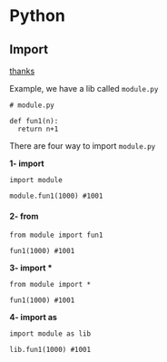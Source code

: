 # Python

## Import 

[thanks](https://medium.com/@peterchang_82818/python-import-from-as-cheatsheet-tutorial-example-beginner-help-module-function-def-5f03b02a1dbe)

Example, we have a lib called `module.py`

```text
# module.py

def fun1(n):
  return n+1
```

There are four way to import `module.py`

**1- import**

```text
import module

module.fun1(1000) #1001
```

#### **2- from**

```text
from module import fun1

fun1(1000) #1001
```

**3- import \***

```text
from module import *

fun1(1000) #1001
```

**4- import as**

```text
import module as lib

lib.fun1(1000) #1001
```



